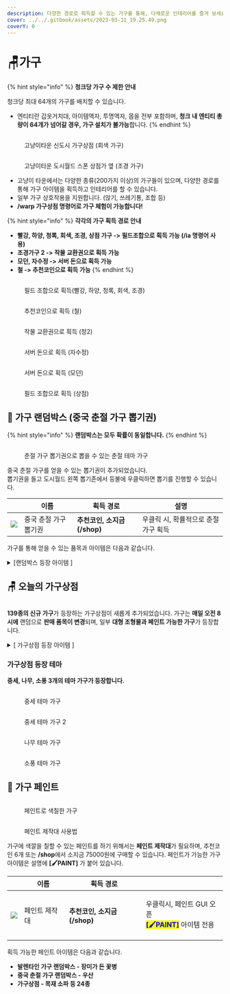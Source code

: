 ```yaml
---
description: 다양한 경로로 획득할 수 있는 가구를 통해, 다채로운 인테리어를 즐겨 보세요!
cover: ../../.gitbook/assets/2023-03-11_19.25.49.png
coverY: 0
---
```


# 🪑가구

{% hint style="info" %}
**청크당 가구 수 제한 안내**

청크당 최대 64개의 가구를 배치할 수 있습니다.

* 엔티티란 갑옷거치대, 아이템액자, 투명액자, 몹을 전부 포함하며, **청크 내 엔티티 총량이 64개가 넘어갈 경우, 가구 설치가 불가능**합니다.
{% endhint %}

<figure><img src="../../.gitbook/assets/2022-08-14_23.55.48 (1).png" alt=""><figcaption><p>고냥이타운 신도시 가구상점 (회색 가구)</p></figcaption></figure>

<figure><img src="../../.gitbook/assets/2022-09-03_01.50.59.png" alt=""><figcaption><p>고냥이타운 도시월드 스폰 상점가 옆 (조경 가구)</p></figcaption></figure>

* 고냥이 타운에서는 다양한 종류(200가지 이상)의 가구들이 있으며, 다양한 경로를 통해 가구 아이템을 획득하고 인테리어를 할 수 있습니다.
* 일부 가구 상호작용을 지원합니다. (앉기, 쓰레기통, 조합 등)
* **/warp 가구상점 명령어로 가구 체험이 가능합니다!**

{% hint style="info" %}
**각각의 가구 획득 경로 안내**

* **빨강, 하양, 청록, 회색, 조경, 상점 가구 -> 필드조합으로 획득 가능 (/ia 명령어 사용)**
* **조경가구 2 -> 작물 교환권으로 획득 가능**
* **모던, 자수정 -> 서버 돈으로 획득 가능**
* **철 -> 추천코인으로 획득 가능**
{% endhint %}

<figure><img src="../../.gitbook/assets/image (165).png" alt=""><figcaption><p>필드 조합으로 획득(빨강, 하양, 청록, 회색, 조경)</p></figcaption></figure>

<figure><img src="../../.gitbook/assets/image (168).png" alt=""><figcaption><p>추천코인으로 획득 (철)</p></figcaption></figure>

<figure><img src="../../.gitbook/assets/image (174).png" alt=""><figcaption><p>작물 교환권으로 흭득 (정2)</p></figcaption></figure>

<figure><img src="../../.gitbook/assets/image (70).png" alt=""><figcaption><p>서버 돈으로 획득 (자수정)</p></figcaption></figure>

<figure><img src="../../.gitbook/assets/unknown (6).png" alt=""><figcaption><p>서버 돈으로 획득 (모던)</p></figcaption></figure>

<figure><img src="../../.gitbook/assets/image (30).png" alt=""><figcaption><p>필드 조합으로 획득 (상점)</p></figcaption></figure>

## 🎁 가구 랜덤박스 (중국 춘절 가구 뽑기권)&#x20;

{% hint style="info" %}
**랜덤박스는 모두 확률이 동일합니다.**
{% endhint %}

<figure><img src="../../.gitbook/assets/2023-02-18_01.49.48.png" alt=""><figcaption><p>춘절 가구 뽑기권으로 뽑을 수 있는 춘절 테마 가구</p></figcaption></figure>

중국 춘절 가구를 얻을 수 있는 뽑기권이 추가되었습니다.\
뽑기권을 들고 도시월드 왼쪽 뽑기존에서 등불에 우클릭하면 뽑기를 진행할 수 있습니다.

|                                                | 이름           | 획득 경로                | 설명                    |
| ---------------------------------------------- | ------------ | -------------------- | --------------------- |
| ![](<../../.gitbook/assets/redticket (1).png>) | 중국 춘절 가구 뽑기권 | **추천코인, 소지금(/shop)** | 우클릭 시, 확률적으로 춘절 가구 획득 |

가구를 통해 얻을 수 있는 품목과 아이템은 다음과 같습니다.

<details>

<summary>[랜덤박스 등장 아이템 ]</summary>

<img src="../../.gitbook/assets/image (6).png" alt="" data-size="original">

* 계단형 3단 복자등
* 중간 3단 복자등
* 끈 달린 복자등
* 끈 달린 이중 복자등
* 끈 달린 삼중 복자등
* 복자 소형 등불
* 복자 대형 등불
* 복자 대형 가로등
* 음양 벽걸이
* 복자 소형 가로등
* 빨간 우산
* **하늘색 우산 (페인트 가능)**
* 새해 폭죽 수레
* 끈 달린 복자 장식
* 벚꽃나무 잎
* 단풍나무 잎
* 새해 폭죽
* 엎어진 새해 폭죽
* 벚꽃 의자
* 꽃이 핀 벚꽃나무 묘목
* 열매가 맺힌 벚꽃나무 묘목
* 벚꽃 테이블
* 등불 돌 장식

</details>

## 🪑 오늘의 가구상점

<figure><img src="../../.gitbook/assets/색상 매트.gif" alt=""><figcaption></figcaption></figure>

**139종의 신규 가구**가 등장하는 가구상점이 새롭게 추가되었습니다. 가구는 **매일 오전 8시에** 랜덤으로 **판매 품목이 변경**되며, 일부 **대형 조형물과 페인트 가능한 가구**가 등장합니다.

<details>

<summary>[ 가구상점 등장 아이템 ]</summary>

* **(가격/설명은 추후 위키 정리 예정)**

<img src="../../.gitbook/assets/image (10).png" alt="" data-size="original">

<img src="../../.gitbook/assets/image (13).png" alt="" data-size="original">

<img src="../../.gitbook/assets/image (5).png" alt="" data-size="original">

<img src="../../.gitbook/assets/image (11).png" alt="" data-size="original">

<img src="../../.gitbook/assets/image (2).png" alt="" data-size="original">

</details>

### 가구상점 등장 테마

**중세, 나무, 소풍 3개의 테마 가구가 등장합니다.**

<figure><img src="../../.gitbook/assets/2023-02-21_20.54.58.png" alt=""><figcaption><p>중세 테마 가구</p></figcaption></figure>

<figure><img src="../../.gitbook/assets/2023-02-21_23.17.04.png" alt=""><figcaption><p>중세 테마 가구 2</p></figcaption></figure>

<figure><img src="../../.gitbook/assets/2023-02-21_19.07.18.png" alt=""><figcaption><p>나무 테마 가구</p></figcaption></figure>

<figure><img src="../../.gitbook/assets/2023-02-22_22.30.14 (1).png" alt=""><figcaption><p>소풍 테마 가구</p></figcaption></figure>

## 🎨 가구 페인트

<figure><img src="../../.gitbook/assets/2023-02-23_14.16.52.png" alt=""><figcaption><p>페인트로 색칠한 가구</p></figcaption></figure>

<figure><img src="../../.gitbook/assets/Animation (1) (1).gif" alt=""><figcaption><p>페인트 제작대 사용법</p></figcaption></figure>

가구에 색깔을 칠할 수 있는 페인트를 하기 위해서는 **페인트 제작대**가 필요하며, 추천코인 6개 또는 **/shop**에서 소지금 75000원에 구매할 수 있습니다. 페인트가 가능한 가구아이템은 설명에  **\[🖌️PAINT]** 가 붙어 있습니다.

|                                          | 이름      | 획득 경로                |                                                                                                |
| ---------------------------------------- | ------- | -------------------- | ---------------------------------------------------------------------------------------------- |
| ![](../../.gitbook/assets/paintdesk.png) | 페인트 제작대 | **추천코인, 소지금(/shop)** | <p>우클릭시, 페인트 GUI 오픈<br><mark style="color:blue;"><strong>[🖌️PAINT]</strong></mark> 아이템 전용</p> |

획득 가능한 페인트 아이템은 다음과 같습니다.

* **발렌타인 가구 랜덤박스 - 장미가 든 꽃병**
* **중국 춘절 가구 랜덤박스 - 우산**
* **가구상점 - 목재 소파 등 24종**
